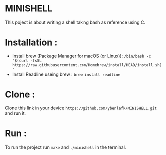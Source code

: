# MINISHELL
This poject is about writing a shell taking bash as reference using C.
</br>
# Installation :
- Install brew (Package Manager for macOS (or Linux)): ```/bin/bash -c "$(curl -fsSL https://raw.githubusercontent.com/Homebrew/install/HEAD/install.sh)"```
- Install Readline useing brew : ```brew install readline```
# Clone :
Clone this link in your device ```https://github.com/ybenlafk/MINISHELL.git``` and run it.
# Run :
To run the project run ```make``` and ```./minishell``` in the terminal.
